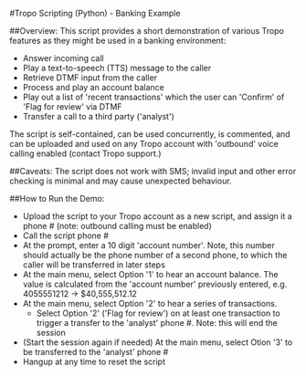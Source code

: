 #Tropo Scripting (Python) - Banking Example

##Overview: This script provides a short demonstration of various Tropo features as they might be used in a banking environment:

- Answer incoming call
- Play a text-to-speech (TTS) message to the caller
- Retrieve DTMF input from the caller
- Process and play an account balance
- Play out a list of 'recent transactions' which the user can 'Confirm' of 'Flag for review' via DTMF
- Transfer a call to a third party ('analyst')

The script is self-contained, can be used concurrently, is commented, and can be uploaded and used on any Tropo account with 'outbound' voice calling enabled (contact Tropo support.)

##Caveats: The script does not work with SMS; invalid input and other error checking is minimal and may cause unexpected behaviour.

##How to Run the Demo:

- Upload the script to your Tropo account as a new script, and assign it a phone # (note: outbound calling must be enabled)
- Call the script phone #
- At the prompt, enter a 10 digit 'account number'.  Note, this number should actually be the phone number of a second phone, to which the caller will be transferred in later steps
- At the main menu, select Option '1' to hear an account balance.  The value is calculated from the 'account number' previously entered, e.g. 4055551212 -> $40,555,512.12
- At the main menu, select Option '2' to hear a series of transactions.  
	- Select Option '2' ('Flag for review') on at least one transaction to trigger a transfer to the 'analyst' phone #.  Note: this will end the session
- (Start the session again if needed) At the main menu, select Otion '3' to be transferred to the 'analyst' phone #
- Hangup at any time to reset the script
